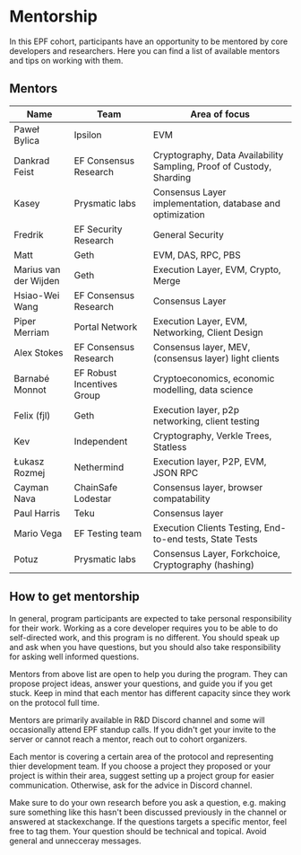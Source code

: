 # Mentorship 

In this EPF cohort, participants have an opportunity to be mentored by core developers and researchers. Here you can find a list of available mentors and tips on working with them. 

## Mentors

| Name                  | Team                       | Area of focus                                                        |
| --------------------- | -------------------------- | -------------------------------------------------------------------- |
| Paweł Bylica          | Ipsilon                    | EVM                                                                  |
| Dankrad Feist         | EF Consensus Research      | Cryptography, Data Availability Sampling, Proof of Custody, Sharding |
| Kasey                 | Prysmatic labs             | Consensus Layer implementation, database and optimization            |
| Fredrik               | EF Security Research       | General Security                                                     |
| Matt                  | Geth                       | EVM, DAS, RPC, PBS                                                   |
| Marius van der Wijden | Geth                       | Execution Layer, EVM, Crypto, Merge                                  |
| Hsiao-Wei Wang        | EF Consensus Research      | Consensus Layer                                                      |
| Piper Merriam         | Portal Network             | Execution Layer, EVM, Networking, Client Design                      |
| Alex Stokes           | EF Consensus Research      | Consensus layer, MEV, (consensus layer) light clients                |
| Barnabé Monnot        | EF Robust Incentives Group | Cryptoeconomics, economic modelling, data science                    |
| Felix (fjl)           | Geth                       | Execution layer, p2p networking, client testing                      |
| Kev                   | Independent                | Cryptography, Verkle Trees, Statless                                 |
| Łukasz Rozmej         | Nethermind                 | Execution layer, P2P, EVM, JSON RPC                                  |
| Cayman Nava           | ChainSafe Lodestar         | Consensus layer, browser compatability                               |
| Paul Harris           | Teku                       | Consensus layer                                                      |
| Mario Vega            | EF Testing team            | Execution Clients Testing, End-to-end tests, State Tests             |
| Potuz                 | Prysmatic labs             | Consensus Layer, Forkchoice, Cryptography (hashing)                  |



## How to get mentorship

In general, program participants are expected to take personal responsibility for their work. Working as a core developer requires you to be able to do self-directed work, and this program is no different. You should speak up and ask when you have questions, but you should also take responsibility for asking well informed questions.

Mentors from above list are open to help you during the program. They can propose project ideas, answer your questions, and guide you if you get stuck. Keep in mind that each mentor has different capacity since they work on the protocol full time. 

Mentors are primarily available in R&D Discord channel and some will occasionally attend EPF standup calls. If you didn't get your invite to the server or cannot reach a mentor, reach out to cohort organizers. 

Each mentor is covering a certain area of the protocol and representing thier development team. If you choose a project they proposed or your project is within their area, suggest setting up a project group for easier communication. Otherwise, ask for the advice in Discord channel. 

Make sure to do your own research before you ask a question, e.g. making sure something like this hasn't been discussed previously in the channel or answered at stackexchange. If the questions targets a specific mentor, feel free to tag them. Your question should be technical and topical. Avoid general and unnecceray messages. 


